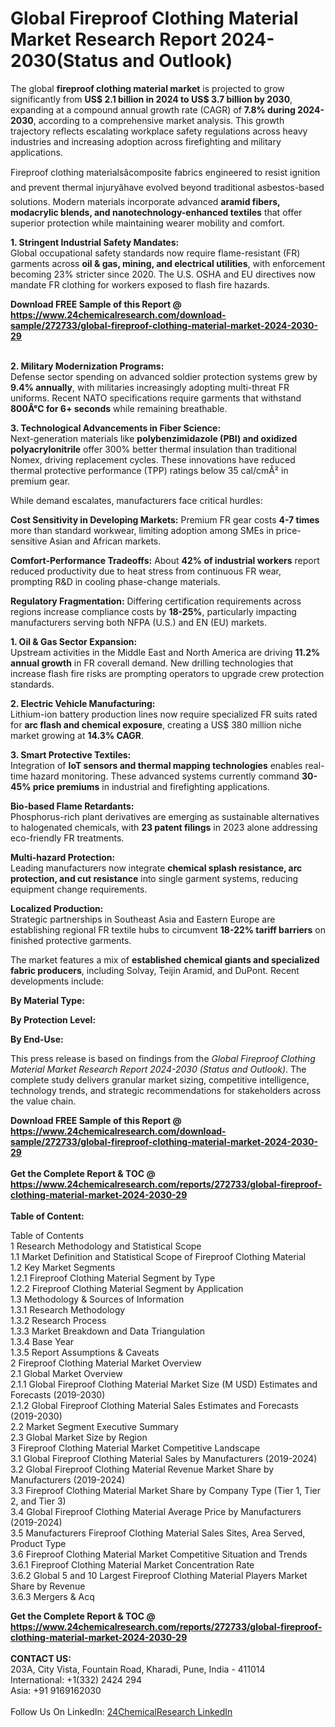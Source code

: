 <h1>Global Fireproof Clothing Material Market Research Report 2024-2030(Status and Outlook)</h1><p>The global <strong>fireproof clothing material market</strong> is projected to grow significantly from <strong>US$ 2.1 billion in 2024 to US$ 3.7 billion by 2030</strong>, expanding at a compound annual growth rate (CAGR) of <strong>7.8% during 2024-2030</strong>, according to a comprehensive market analysis. This growth trajectory reflects escalating workplace safety regulations across heavy industries and increasing adoption across firefighting and military applications.</p><p>Fireproof clothing materialsâcomposite fabrics engineered to resist ignition and prevent thermal injuryâhave evolved beyond traditional asbestos-based solutions. Modern materials incorporate advanced <strong>aramid fibers, modacrylic blends, and nanotechnology-enhanced textiles</strong> that offer superior protection while maintaining wearer mobility and comfort.</p><p><strong>1. Stringent Industrial Safety Mandates:</strong><br>
Global occupational safety standards now require flame-resistant (FR) garments across <strong>oil &amp; gas, mining, and electrical utilities</strong>, with enforcement becoming 23% stricter since 2020. The U.S. OSHA and EU directives now mandate FR clothing for workers exposed to flash fire hazards.</p><div><b>Download FREE Sample of this Report @ 
            <a href="https://www.24chemicalresearch.com/download-sample/272733/global-fireproof-clothing-material-market-2024-2030-29">
            https://www.24chemicalresearch.com/download-sample/272733/global-fireproof-clothing-material-market-2024-2030-29</a></b></div><br><p><strong>2. Military Modernization Programs:</strong><br>
Defense sector spending on advanced soldier protection systems grew by <strong>9.4% annually</strong>, with militaries increasingly adopting multi-threat FR uniforms. Recent NATO specifications require garments that withstand <strong>800Â°C for 6+ seconds</strong> while remaining breathable.</p><p><strong>3. Technological Advancements in Fiber Science:</strong><br>
Next-generation materials like <strong>polybenzimidazole (PBI) and oxidized polyacrylonitrile</strong> offer 300% better thermal insulation than traditional Nomex, driving replacement cycles. These innovations have reduced thermal protective performance (TPP) ratings below 35 cal/cmÂ² in premium gear.</p><p>While demand escalates, manufacturers face critical hurdles:</p><p><strong>Cost Sensitivity in Developing Markets:</strong> Premium FR gear costs <strong>4-7 times</strong> more than standard workwear, limiting adoption among SMEs in price-sensitive Asian and African markets.</p><p><strong>Comfort-Performance Tradeoffs:</strong> About <strong>42% of industrial workers</strong> report reduced productivity due to heat stress from continuous FR wear, prompting R&amp;D in cooling phase-change materials.</p><p><strong>Regulatory Fragmentation:</strong> Differing certification requirements across regions increase compliance costs by <strong>18-25%</strong>, particularly impacting manufacturers serving both NFPA (U.S.) and EN (EU) markets.</p><p><strong>1. Oil &amp; Gas Sector Expansion:</strong><br>
Upstream activities in the Middle East and North America are driving <strong>11.2% annual growth</strong> in FR coverall demand. New drilling technologies that increase flash fire risks are prompting operators to upgrade crew protection standards.</p><p><strong>2. Electric Vehicle Manufacturing:</strong><br>
Lithium-ion battery production lines now require specialized FR suits rated for <strong>arc flash and chemical exposure</strong>, creating a US$ 380 million niche market growing at <strong>14.3% CAGR</strong>.</p><p><strong>3. Smart Protective Textiles:</strong><br>
Integration of <strong>IoT sensors and thermal mapping technologies</strong> enables real-time hazard monitoring. These advanced systems currently command <strong>30-45% price premiums</strong> in industrial and firefighting applications.</p><p><strong>Bio-based Flame Retardants:</strong><br>
	Phosphorus-rich plant derivatives are emerging as sustainable alternatives to halogenated chemicals, with <strong>23 patent filings</strong> in 2023 alone addressing eco-friendly FR treatments.</p><p><strong>Multi-hazard Protection:</strong><br>
	Leading manufacturers now integrate <strong>chemical splash resistance, arc protection, and cut resistance</strong> into single garment systems, reducing equipment change requirements.</p><p><strong>Localized Production:</strong><br>
	Strategic partnerships in Southeast Asia and Eastern Europe are establishing regional FR textile hubs to circumvent <strong>18-22% tariff barriers</strong> on finished protective garments.</p><p>The market features a mix of <strong>established chemical giants and specialized fabric producers</strong>, including Solvay, Teijin Aramid, and DuPont. Recent developments include:</p><p><strong>By Material Type:</strong></p><p><strong>By Protection Level:</strong></p><p><strong>By End-Use:</strong></p><p>This press release is based on findings from the <em>Global Fireproof Clothing Material Market Research Report 2024-2030 (Status and Outlook)</em>. The complete study delivers granular market sizing, competitive intelligence, technology trends, and strategic recommendations for stakeholders across the value chain.</p><div><b>Download FREE Sample of this Report @ 
            <a href="https://www.24chemicalresearch.com/download-sample/272733/global-fireproof-clothing-material-market-2024-2030-29">
            https://www.24chemicalresearch.com/download-sample/272733/global-fireproof-clothing-material-market-2024-2030-29</a></b></div><br><div><b>Get the Complete Report & TOC @ 
            <a href="https://www.24chemicalresearch.com/reports/272733/global-fireproof-clothing-material-market-2024-2030-29">
            https://www.24chemicalresearch.com/reports/272733/global-fireproof-clothing-material-market-2024-2030-29</a></b></div><br>
            <b>Table of Content:</b><p>Table of Contents<br />
1 Research Methodology and Statistical Scope<br />
1.1 Market Definition and Statistical Scope of Fireproof Clothing Material<br />
1.2 Key Market Segments<br />
1.2.1 Fireproof Clothing Material Segment by Type<br />
1.2.2 Fireproof Clothing Material Segment by Application<br />
1.3 Methodology & Sources of Information<br />
1.3.1 Research Methodology<br />
1.3.2 Research Process<br />
1.3.3 Market Breakdown and Data Triangulation<br />
1.3.4 Base Year<br />
1.3.5 Report Assumptions & Caveats<br />
2 Fireproof Clothing Material Market Overview<br />
2.1 Global Market Overview<br />
2.1.1 Global Fireproof Clothing Material Market Size (M USD) Estimates and Forecasts (2019-2030)<br />
2.1.2 Global Fireproof Clothing Material Sales Estimates and Forecasts (2019-2030)<br />
2.2 Market Segment Executive Summary<br />
2.3 Global Market Size by Region<br />
3 Fireproof Clothing Material Market Competitive Landscape<br />
3.1 Global Fireproof Clothing Material Sales by Manufacturers (2019-2024)<br />
3.2 Global Fireproof Clothing Material Revenue Market Share by Manufacturers (2019-2024)<br />
3.3 Fireproof Clothing Material Market Share by Company Type (Tier 1, Tier 2, and Tier 3)<br />
3.4 Global Fireproof Clothing Material Average Price by Manufacturers (2019-2024)<br />
3.5 Manufacturers Fireproof Clothing Material Sales Sites, Area Served, Product Type<br />
3.6 Fireproof Clothing Material Market Competitive Situation and Trends<br />
3.6.1 Fireproof Clothing Material Market Concentration Rate<br />
3.6.2 Global 5 and 10 Largest Fireproof Clothing Material Players Market Share by Revenue<br />
3.6.3 Mergers & Acq</p><div><b>Get the Complete Report & TOC @ 
            <a href="https://www.24chemicalresearch.com/reports/272733/global-fireproof-clothing-material-market-2024-2030-29">
            https://www.24chemicalresearch.com/reports/272733/global-fireproof-clothing-material-market-2024-2030-29</a></b></div><br><b>CONTACT US:</b><br>
            203A, City Vista, Fountain Road, Kharadi, Pune, India - 411014<br>
            International: +1(332) 2424 294<br>
            Asia: +91 9169162030 <br><br>
            Follow Us On LinkedIn: <a href="https://www.linkedin.com/company/24chemicalresearch/">24ChemicalResearch LinkedIn</a>
